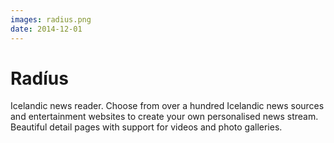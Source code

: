 ```yaml
---
images: radius.png
date: 2014-12-01
---
```


#  Radíus
Icelandic news reader. Choose from over a hundred Icelandic news sources and entertainment websites to create your own personalised news stream. Beautiful detail pages with support for videos and photo galleries.
